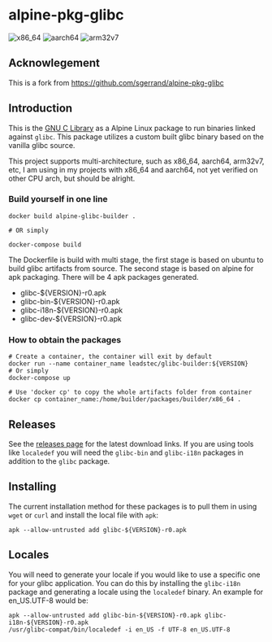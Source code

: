 # alpine-pkg-glibc

![x86_64](https://img.shields.io/badge/x86__64-supported-brightgreen.svg)
![aarch64](https://img.shields.io/badge/aarch64-supported-brightgreen.svg)
![arm32v7](https://img.shields.io/badge/arm32v7-supported-brightgreen.svg)

## Acknowlegement

This is a fork from https://github.com/sgerrand/alpine-pkg-glibc

## Introduction

This is the [GNU C Library](https://gnu.org/software/libc/) as a Alpine Linux package to run binaries linked against `glibc`. This package utilizes a custom built glibc binary based on the vanilla glibc source. 

This project supports multi-architecture, such as x86_64, aarch64, arm32v7, etc, I am using in my projects with x86_64 and aarch64, not yet verified on other CPU arch, but should be alright. 

### Build yourself in one line

    docker build alpine-glibc-builder .
    
    # OR simply
    
    docker-compose build

The Dockerfile is build with multi stage, the first stage is based on ubuntu to build glibc artifacts from source. The second stage is based on alpine for apk packaging. There will be 4 apk packages generated.

- glibc-${VERSION}-r0.apk
- glibc-bin-${VERSION}-r0.apk
- glibc-i18n-${VERSION}-r0.apk
- glibc-dev-${VERSION}-r0.apk

### How to obtain the packages

    # Create a container, the container will exit by default
    docker run --name container_name leadstec/glibc-builder:${VERSION}
    # Or simply
    docker-compose up

    # Use 'docker cp' to copy the whole artifacts folder from container
    docker cp container_name:/home/builder/packages/builder/x86_64 .

## Releases

See the [releases page](https://github.com/puxos/alpine-pkg-glibc/releases) for the latest download links. If you are using tools like `localedef` you will need the `glibc-bin` and `glibc-i18n` packages in addition to the `glibc` package.

## Installing

The current installation method for these packages is to pull them in using `wget` or `curl` and install the local file with `apk`:

    apk --allow-untrusted add glibc-${VERSION}-r0.apk

## Locales

You will need to generate your locale if you would like to use a specific one for your glibc application. You can do this by installing the `glibc-i18n` package and generating a locale using the `localedef` binary. An example for en_US.UTF-8 would be:

    apk --allow-untrusted add glibc-bin-${VERSION}-r0.apk glibc-i18n-${VERSION}-r0.apk
    /usr/glibc-compat/bin/localedef -i en_US -f UTF-8 en_US.UTF-8
